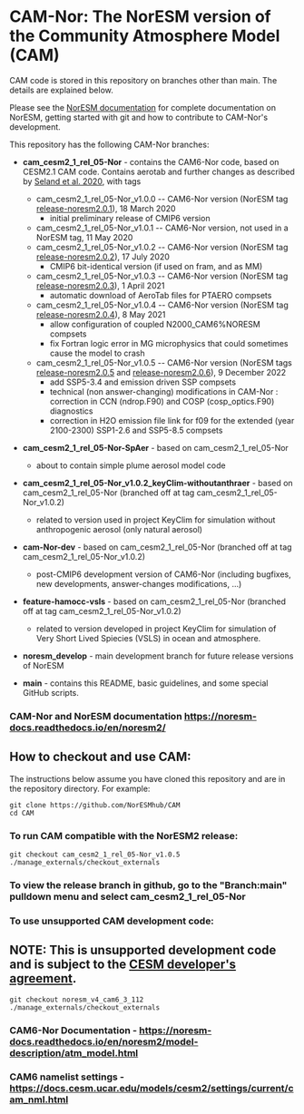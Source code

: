 # CAM-Nor: The NorESM version of the Community Atmosphere Model (CAM)

CAM code is stored in this repository on branches other than main.  The details are explained below.

Please see the [NorESM documentation](https://noresm-docs.readthedocs.io/en/noresm2/) for complete documentation on NorESM, getting started with git and how to contribute to CAM-Nor's development.

This repository has the following CAM-Nor branches:

* **cam_cesm2_1_rel_05-Nor** - contains the CAM6-Nor code, based on CESM2.1 CAM code. Contains aerotab and further changes as described by [Seland et al. 2020](https://gmd.copernicus.org/articles/13/6165/2020/), with tags

    - cam_cesm2_1_rel_05-Nor_v1.0.0 -- CAM6-Nor version (NorESM tag [release-noresm2.0.1](https://noresm-docs.readthedocs.io/en/noresm2/access/releases_noresm20.html#noresm2-0-1)), 18 March 2020
        - initial preliminary release of CMIP6 version
    - cam_cesm2_1_rel_05-Nor_v1.0.1 -- CAM6-Nor version, not used in a NorESM tag, 11 May 2020
    - cam_cesm2_1_rel_05-Nor_v1.0.2 -- CAM6-Nor version (NorESM tag [release-noresm2.0.2](https://noresm-docs.readthedocs.io/en/noresm2/access/releases_noresm20.html#noresm2-0-2)), 17 July 2020
        - CMIP6 bit-identical version (if used on fram, and as MM)
    - cam_cesm2_1_rel_05-Nor_v1.0.3 -- CAM6-Nor version (NorESM tag [release-noresm2.0.3](https://noresm-docs.readthedocs.io/en/noresm2/access/releases_noresm20.html#noresm2-0-3)), 1 April 2021
        - automatic download of AeroTab files for PTAERO compsets
    - cam_cesm2_1_rel_05-Nor_v1.0.4 -- CAM6-Nor version (NorESM tag [release-noresm2.0.4](https://noresm-docs.readthedocs.io/en/noresm2/access/releases_noresm20.html#noresm2-0-4)), 8 May 2021
        - allow configuration of coupled N2000_CAM6%NORESM compsets
        - fix Fortran logic error in MG microphysics that could sometimes cause the model to crash
    - cam_cesm2_1_rel_05-Nor_v1.0.5 -- CAM6-Nor version (NorESM tags [release-noresm2.0.5](https://noresm-docs.readthedocs.io/en/noresm2/access/releases_noresm20.html#noresm2-0-5) and [release-noresm2.0.6](https://noresm-docs.readthedocs.io/en/noresm2/access/releases_noresm20.html#noresm2-0-6)), 9 December 2022
        - add SSP5-3.4 and emission driven SSP compsets
        - technical (non answer-changing) modifications in CAM-Nor : correction in CCN (ndrop.F90) and COSP (cosp_optics.F90) diagnostics
        - correction in H2O emission file link for f09 for the extended (year 2100-2300) SSP1-2.6 and SSP5-8.5 compsets

* **cam_cesm2_1_rel_05-Nor-SpAer** - based on cam_cesm2_1_rel_05-Nor
    - about to contain simple plume aerosol model code
* **cam_cesm2_1_rel_05-Nor_v1.0.2_keyClim-withoutanthraer** - based on cam_cesm2_1_rel_05-Nor (branched off at tag cam_cesm2_1_rel_05-Nor_v1.0.2)
    - related to version used in project KeyClim for simulation without anthropogenic aerosol (only natural aerosol)
* **cam-Nor-dev** - based on cam_cesm2_1_rel_05-Nor (branched off at tag cam_cesm2_1_rel_05-Nor_v1.0.2)
    - post-CMIP6 development version of CAM6-Nor (including bugfixes, new developments, answer-changes modifications, ...)
* **feature-hamocc-vsls** - based on cam_cesm2_1_rel_05-Nor (branched off at tag cam_cesm2_1_rel_05-Nor_v1.0.2)
    - related to version developed in project KeyClim for simulation of Very Short Lived Spiecies (VSLS) in ocean and atmosphere.
* **noresm_develop** - main development branch for future release versions of NorESM
* **main** - contains this README, basic guidelines, and some special GitHub scripts.

### CAM-Nor and NorESM documentation https://noresm-docs.readthedocs.io/en/noresm2/

## How to checkout and use CAM:

The instructions below assume you have cloned this repository and are in the repository directory. For example:
```
git clone https://github.com/NorESMhub/CAM
cd CAM
```

### To run CAM compatible with the NorESM2 release:
```
git checkout cam_cesm2_1_rel_05-Nor_v1.0.5
./manage_externals/checkout_externals
```
### To view the release branch in github, go to the "Branch:main" pulldown menu and select cam_cesm2_1_rel_05-Nor

### To use unsupported CAM **development** code:

## NOTE: This is **unsupported** development code and is subject to the [CESM developer's agreement](https://www.cgd.ucar.edu/sections/cseg/policies).
```
git checkout noresm_v4_cam6_3_112
./manage_externals/checkout_externals
```
### CAM6-Nor Documentation - https://noresm-docs.readthedocs.io/en/noresm2/model-description/atm_model.html

### CAM6 namelist settings - https://docs.cesm.ucar.edu/models/cesm2/settings/current/cam_nml.html
